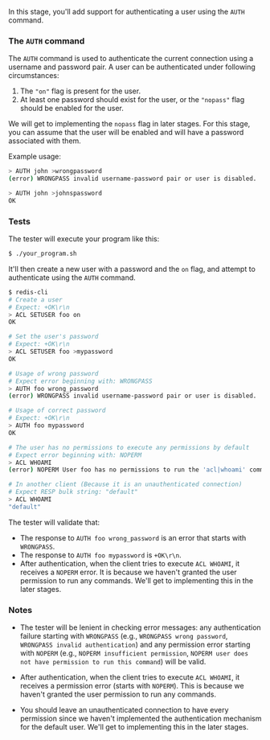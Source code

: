In this stage, you'll add support for authenticating a user using the `AUTH` command.

### The `AUTH` command

The `AUTH` command is used to authenticate the current connection using a username and password pair. A user can be authenticated under following circumstances:

1. The `"on"` flag is present for the user.
2. At least one password should exist for the user, or the `"nopass"` flag should be enabled for the user.

We will get to implementing the `nopass` flag in later stages. For this stage, you can assume that the user will be enabled and will have a password associated with them.

Example usage:

```bash
> AUTH john >wrongpassword
(error) WRONGPASS invalid username-password pair or user is disabled.

> AUTH john >johnspassword
OK
```

### Tests

The tester will execute your program like this:

```bash
$ ./your_program.sh
```

It'll then create a new user with a password and the `on` flag, and attempt to authenticate using the `AUTH` command.

```bash
$ redis-cli
# Create a user
# Expect: +OK\r\n
> ACL SETUSER foo on
OK

# Set the user's password
# Expect: +OK\r\n
> ACL SETUSER foo >mypassword
OK

# Usage of wrong password
# Expect error beginning with: WRONGPASS
> AUTH foo wrong_password
(error) WRONGPASS invalid username-password pair or user is disabled.

# Usage of correct password
# Expect: +OK\r\n
> AUTH foo mypassword
OK

# The user has no permissions to execute any permissions by default
# Expect error beginning with: NOPERM
> ACL WHOAMI
(error) NOPERM User foo has no permissions to run the 'acl|whoami' command

# In another client (Because it is an unauthenticated connection)
# Expect RESP bulk string: "default" 
> ACL WHOAMI
"default"
```

The tester will validate that:
- The response to `AUTH foo wrong_password` is an error that starts with `WRONGPASS`.
- The response to `AUTH foo mypassword` is `+OK\r\n`.
- After authentication, when the client tries to execute `ACL WHOAMI`, it receives a `NOPERM` error. It is because we haven't granted the user permission to run any commands. We'll get to implementing this in the later stages.

### Notes

- The tester will be lenient in checking error messages: any authentication failure starting with `WRONGPASS` (e.g., `WRONGPASS wrong password`, `WRONGPASS invalid authentication`) and any permission error starting with `NOPERM` (e.g., `NOPERM insufficient permission`, `NOPERM user does not have permission to run this command`) will be valid.

- After authentication, when the client tries to execute `ACL WHOAMI`, it receives a permission error (starts with `NOPERM`). This is because we haven't granted the user permission to run any commands.

- You should leave an unauthenticated connection to have every permission since we haven't implemented the authentication mechanism for the default user. We'll get to implementing this in the later stages.